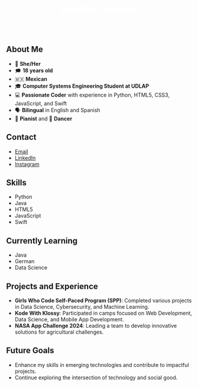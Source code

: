 

<div style="color: white; padding: 30px; text-align: center;">
    <h1>Martha Heredia</h1>
</div>

## About Me
- 👩 **She/Her**
- 🗯️ **18 years old**
- 🇲🇽 **Mexican**
- 🎓 **Computer Systems Engineering Student at UDLAP**
- 💻 **Passionate Coder** with experience in Python, HTML5, CSS3, JavaScript, and Swift
- 🗣️ **Bilingual** in English and Spanish
- 🎹 **Pianist** and 💃 **Dancer**

## Contact
- [Email](mailto:marthaheredialinkedin@gmail.com)
- [LinkedIn](https://www.linkedin.com/in/martha-heredia-568354319/)
- [Instagram](https://www.instagram.com/diversify.tech/)

## Skills
- Python
- Java
- HTML5
- JavaScript
- Swift

## Currently Learning
- Java
- German
- Data Science

## Projects and Experience
- **Girls Who Code Self-Paced Program (SPP)**: Completed various projects in Data Science, Cybersecurity, and Machine Learning.
- **Kode With Klossy**: Participated in camps focused on Web Development, Data Science, and Mobile App Development.
- **NASA App Challenge 2024**: Leading a team to develop innovative solutions for agricultural challenges.

## Future Goals
- Enhance my skills in emerging technologies and contribute to impactful projects.
- Continue exploring the intersection of technology and social good.


